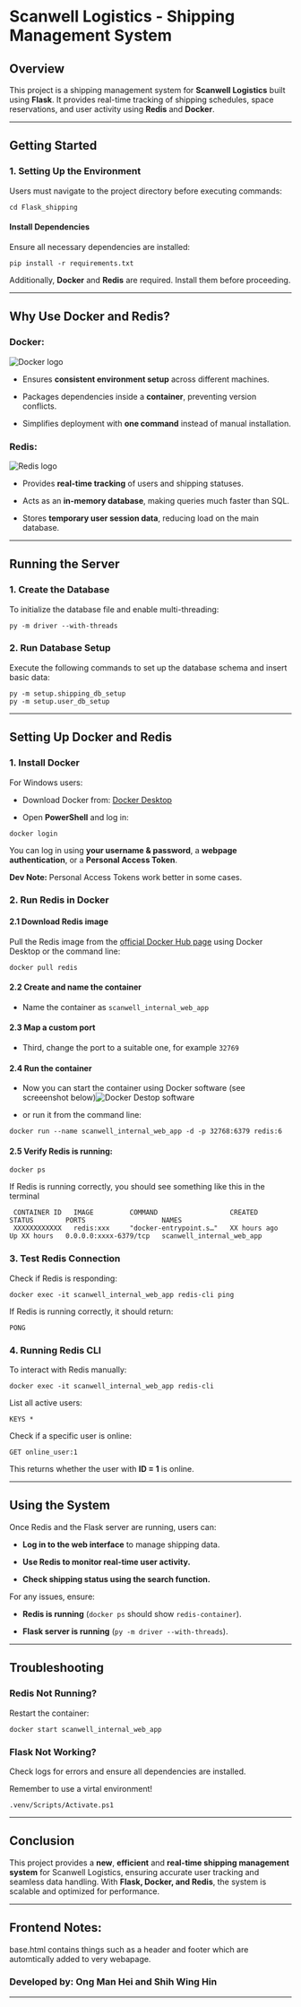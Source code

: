  
# Scanwell Logistics - Shipping Management System 

## Overview

This project is a shipping management system for **Scanwell Logistics** built using **Flask**. It provides real-time tracking of shipping schedules, space reservations, and user activity using **Redis** and **Docker**.

----------

## **Getting Started**

### **1. Setting Up the Environment**

Users must navigate to the project directory before executing commands:

```
cd Flask_shipping
```

#### **Install Dependencies**

Ensure all necessary dependencies are installed:

```
pip install -r requirements.txt
```

Additionally, **Docker** and **Redis** are required. Install them before proceeding.

----------

## **Why Use Docker and Redis?**

### **Docker:**
![Docker logo](https://raw.githubusercontent.com/docker-library/docs/c350af05d3fac7b5c3f6327ac82fe4d990d8729c/docker/logo.png)

-   Ensures **consistent environment setup** across different machines.
    
-   Packages dependencies inside a **container**, preventing version conflicts.
    
-   Simplifies deployment with **one command** instead of manual installation.
    

### **Redis:**
![Redis logo](https://avatars.githubusercontent.com/u/1529926?s=200&v=4)

-   Provides **real-time tracking** of users and shipping statuses.
    
-   Acts as an **in-memory database**, making queries much faster than SQL.
    
-   Stores **temporary user session data**, reducing load on the main database.
    

----------

## **Running the Server**

### **1. Create the Database**

To initialize the database file and enable multi-threading:

```
py -m driver --with-threads
```

### **2. Run Database Setup**

Execute the following commands to set up the database schema and insert basic data:

```
py -m setup.shipping_db_setup
py -m setup.user_db_setup
```

----------

## **Setting Up Docker and Redis**

### **1. Install Docker**

For Windows users:

-   Download Docker from: [Docker Desktop](https://docs.docker.com/get-started/get-docker/)
    
-   Open **PowerShell** and log in:
    

```
docker login
```

You can log in using **your username & password**, a **webpage authentication**, or a **Personal Access Token**.

**Dev Note:** Personal Access Tokens work better in some cases.

### **2. Run Redis in Docker**
#### 2.1 Download Redis image


Pull the Redis image from the [official Docker Hub page](https://hub.docker.com/_/redis) using Docker Desktop or the command line:

```
docker pull redis
```
#### 2.2 Create and name the container
- Name the container as `scanwell_internal_web_app`

#### 2.3 Map a custom port
- Third, change the port to a suitable one, for example `32769`

#### 2.4 Run the container
- Now you can start the container using Docker software (see screeenshot below)![Docker Destop software](docs/project_blueprint/images/docker_redis_setup_start.png)

- or run it from the command line:
```
docker run --name scanwell_internal_web_app -d -p 32768:6379 redis:6
```

#### 2.5 Verify Redis is running:

```
docker ps
```

If Redis is running correctly, you should see something like this in the terminal

```
 CONTAINER ID   IMAGE         COMMAND                  CREATED        STATUS        PORTS                   NAMES
 XXXXXXXXXXXX   redis:xxx     "docker-entrypoint.s…"   XX hours ago   Up XX hours   0.0.0.0:xxxx-6379/tcp   scanwell_internal_web_app
```
### **3. Test Redis Connection**

Check if Redis is responding:

```
docker exec -it scanwell_internal_web_app redis-cli ping
```

If Redis is running correctly, it should return:

```
PONG
```

### **4. Running Redis CLI**

To interact with Redis manually:

```
docker exec -it scanwell_internal_web_app redis-cli
```

List all active users:

```
KEYS *
```

Check if a specific user is online:

```
GET online_user:1
```

This returns whether the user with **ID = 1** is online.

----------

## **Using the System**

Once Redis and the Flask server are running, users can:

-   **Log in to the web interface** to manage shipping data.
    
-   **Use Redis to monitor real-time user activity.**
    
-   **Check shipping status using the search function.**
    

For any issues, ensure:

-   **Redis is running** (`docker ps` should show `redis-container`).
    
-   **Flask server is running** (`py -m driver --with-threads`).
    

----------

## **Troubleshooting**

### Redis Not Running?

Restart the container:

```
docker start scanwell_internal_web_app
```

### Flask Not Working?

Check logs for errors and ensure all dependencies are installed.

Remember to use a virtal environment!
```
.venv/Scripts/Activate.ps1
```

----------

## **Conclusion**

This project provides a **new**, **efficient** and **real-time shipping management system** for Scanwell Logistics, ensuring accurate user tracking and seamless data handling. With **Flask, Docker, and Redis**, the system is scalable and optimized for performance.

---



  

## Frontend Notes:

base.html contains things such as a header and footer which are automtically added to very webapage.

### **Developed by:** Ong Man Hei and Shih Wing Hin
---
